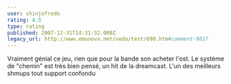 ```yaml
---
user: shinjofredo
rating: 4.5
type: rating
published: 2007-12-31T14:31:32.000Z
legacy_url: http://www.emunova.net/veda/test/690.htm#comment-9027
---
```

Vraiment génial ce jeu, rien que pour la bande son acheter l'ost. Le système de "chemin" est très bien pensé, un hit de la dreamcast. L'un des meilleurs shmups tout support confondu